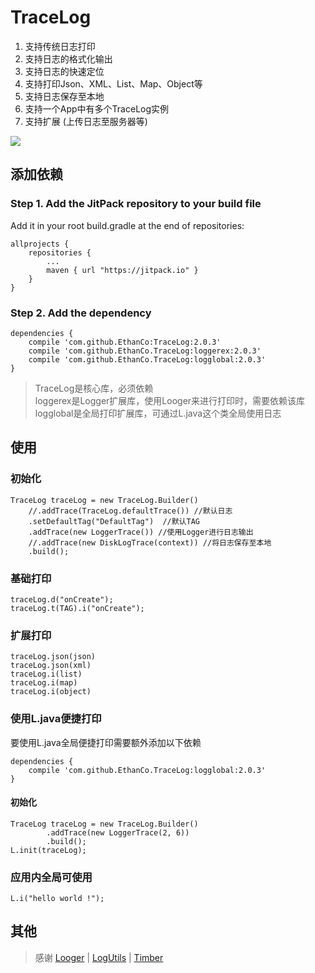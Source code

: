 # TraceLog #

1. 支持传统日志打印
3. 支持日志的格式化输出
4. 支持日志的快速定位
5. 支持打印Json、XML、List、Map、Object等
2. 支持日志保存至本地
3. 支持一个App中有多个TraceLog实例
3. 支持扩展 (上传日志至服务器等)    

![](http://oqk78xit2.bkt.clouddn.com/Log_json_1.png)

## 添加依赖 ##
### Step 1. Add the JitPack repository to your build file ###
Add it in your root build.gradle at the end of repositories:  

	allprojects {
		repositories {
			...
			maven { url "https://jitpack.io" }
		}
	}  

### Step 2. Add the dependency ###

	dependencies {
        compile 'com.github.EthanCo:TraceLog:2.0.3'
		compile 'com.github.EthanCo.TraceLog:loggerex:2.0.3'
		compile 'com.github.EthanCo.TraceLog:logglobal:2.0.3'
	}

> TraceLog是核心库，必须依赖  
> loggerex是Logger扩展库，使用Looger来进行打印时，需要依赖该库  
> logglobal是全局打印扩展库，可通过L.java这个类全局使用日志

## 使用 ##

### 初始化

	TraceLog traceLog = new TraceLog.Builder()
        //.addTrace(TraceLog.defaultTrace()) //默认日志
        .setDefaultTag("DefaultTag")  //默认TAG
        .addTrace(new LoggerTrace()) //使用Logger进行日志输出
        //.addTrace(new DiskLogTrace(context)) //将日志保存至本地
        .build();

### 基础打印  

	traceLog.d("onCreate");
	traceLog.t(TAG).i("onCreate");

### 扩展打印
	
	traceLog.json(json)
	traceLog.json(xml)
	traceLog.i(list)
	traceLog.i(map)
	traceLog.i(object)

### 使用L.java便捷打印
要使用L.java全局便捷打印需要额外添加以下依赖  

	dependencies {
     	compile 'com.github.EthanCo.TraceLog:logglobal:2.0.3'
	}  

#### 初始化  

    TraceLog traceLog = new TraceLog.Builder()
            .addTrace(new LoggerTrace(2, 6))
            .build();
    L.init(traceLog);  

### 应用内全局可使用  

	L.i("hello world !");  

## 其他

> 感谢 [Looger](https://github.com/orhanobut/logger) | [LogUtils](https://github.com/pengwei1024/LogUtils) | [Timber](https://github.com/JakeWharton/timber)
